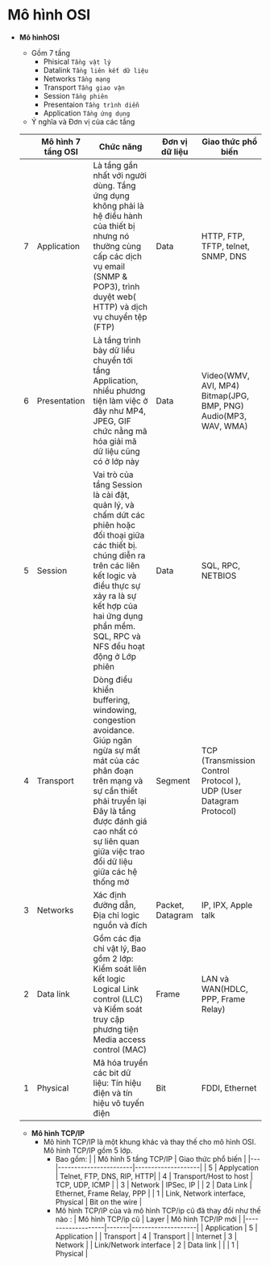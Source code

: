 # Mô hình OSI
- **Mô hìnhOSI**
   - Gồm 7 tầng 
      - Phisical `Tầng vật lý`
      - Datalink `Tầng liên kết dữ liệu`
      - Networks `Tầng mạng`
      - Transport `Tầng giao vận`
      - Session `Tầng phiên`
      - Presentaion `Tầng trình diễn`
      - Application `Tầng ứng dụng`
  - Ý nghĩa và Đơn vị của các tầng

  |   | Mô hình 7 tầng OSI | Chức năng | Đơn vị dữ liệu | Giao thức phổ biến |
  |---|--------------------|-----------|----------------|--------------------|
  | 7 | Application | Là tầng gần nhất với người dùng. Tầng ứng dụng không phải là hệ điều hành của thiết bị nhưng nó thường cùng cấp các dịch vụ email (SNMP & POP3), trình duyệt web( HTTP) và dịch vụ chuyển tệp (FTP) | Data | HTTP, FTP, TFTP, telnet, SNMP, DNS |
  | 6 | Presentation | Là tầng trình bày dữ liều chuyển tới tầng Application, nhiều phương tiện làm việc ở đây như MP4, JPEG, GIF chức nằng mã hóa giải mã dữ liệu cũng có ở lớp này | Data | Video(WMV, AVI, MP4) Bitmap(JPG, BMP, PNG) Audio(MP3, WAV, WMA) |
  | 5 | Session | Vai trò của tầng Session là cài đặt, quản lý, và chấm dứt các phiên hoặc đối thoại giữa các thiết bị. chúng diễn ra trên các liên kết logic và điều thực sự xảy ra là sự kết hợp của hai ứng dụng phần mềm. SQL, RPC và NFS đều hoạt động ở Lớp phiên | Data | SQL, RPC, NETBIOS |
  | 4 | Transport | Dòng điều khiển buffering, windowing, congestion avoidance. Giúp ngăn ngừa sự mất mát của các phân đoạn trên mạng và sự cần thiết phải truyền lại  Đây là tầng được đánh giá cao nhất có sự liên quan giữa việc trao đổi dữ liệu giữa các hệ thống mở | Segment | TCP (Transmission Control Protocol ), UDP (User Datagram Protocol) |
  | 3 | Networks | Xác định đường dẫn, Địa chỉ logic nguồn và đích | Packet, Datagram| IP, IPX, Apple talk |
  | 2 | Data link | Gồm các địa chỉ vật lý, Bao gồm 2 lớp:  Kiểm soát liên kết logic Logical Link control (LLC) và Kiểm soát truy cập phương tiện Media access control (MAC) | Frame | LAN và WAN(HDLC, PPP, Frame Relay) |
  |1 | Physical | Mã hóa truyền các bit dữ liệu: Tín hiệu điện và tín hiệu vô tuyến điện | Bit | FDDI, Ethernet |
  - **Mô hình TCP/IP**
    - Mô hình TCP/IP là một khung khác và thay thế cho mô hình OSI. Mô hình TCP/IP gồm 5 lớp. 
      - Bao gồm:
        |   | Mô hình 5 tầng TCP/IP | Giao thức phổ biến |
        |---|-----------------------|--------------------|
        | 5 | Applycation | Telnet, FTP, DNS, RIP, HTTP|
        | 4 | Transport/Host to host | TCP, UDP, ICMP |
        | 3 | Network | IPSec, IP |
        | 2 | Data Link | Ethernet, Frame Relay, PPP |
        | 1 | Link, Network interface, Physical | Bit on the wire |
      - Mô hình TCP/IP của và mô hình TCP/ip cũ đã thay đổi như thế nào :
        | Mô hình TCP/ip cũ | Layer | Mô hình TCP/IP mới |
        |-------------------|-------|--------------------|
        | Application | 5 | Application | 
        | Transport | 4 | Transport |
        | Internet | 3 | Network | 
        | Link/Network interface | 2 | Data link |
        |  | 1 | Physical |
        

